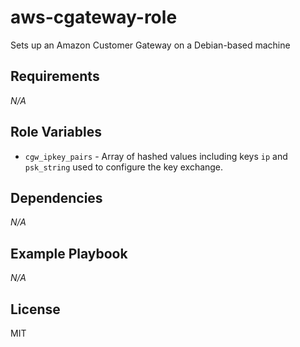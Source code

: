 aws-cgateway-role
=================

Sets up an Amazon Customer Gateway on a Debian-based machine

Requirements
------------

*N/A*

Role Variables
--------------

- `cgw_ipkey_pairs` - Array of hashed values including keys `ip` and `psk_string`
used to configure the key exchange.

Dependencies
------------

*N/A*

Example Playbook
----------------

*N/A*

License
-------

MIT
